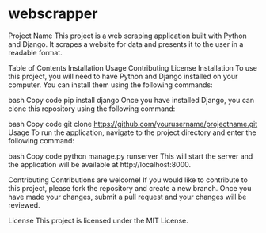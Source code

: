 # webscrapper
Project Name
This project is a web scraping application built with Python and Django. It scrapes a website for data and presents it to the user in a readable format.

Table of Contents
Installation
Usage
Contributing
License
Installation
To use this project, you will need to have Python and Django installed on your computer. You can install them using the following commands:

bash
Copy code
pip install django
Once you have installed Django, you can clone this repository using the following command:

bash
Copy code
git clone https://github.com/yourusername/projectname.git
Usage
To run the application, navigate to the project directory and enter the following command:

bash
Copy code
python manage.py runserver
This will start the server and the application will be available at http://localhost:8000.

Contributing
Contributions are welcome! If you would like to contribute to this project, please fork the repository and create a new branch. Once you have made your changes, submit a pull request and your changes will be reviewed.

License
This project is licensed under the MIT License.
